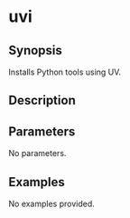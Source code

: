 # uvi

## Synopsis

Installs Python tools using UV.

## Description



## Parameters
No parameters.
## Examples
No examples provided.
